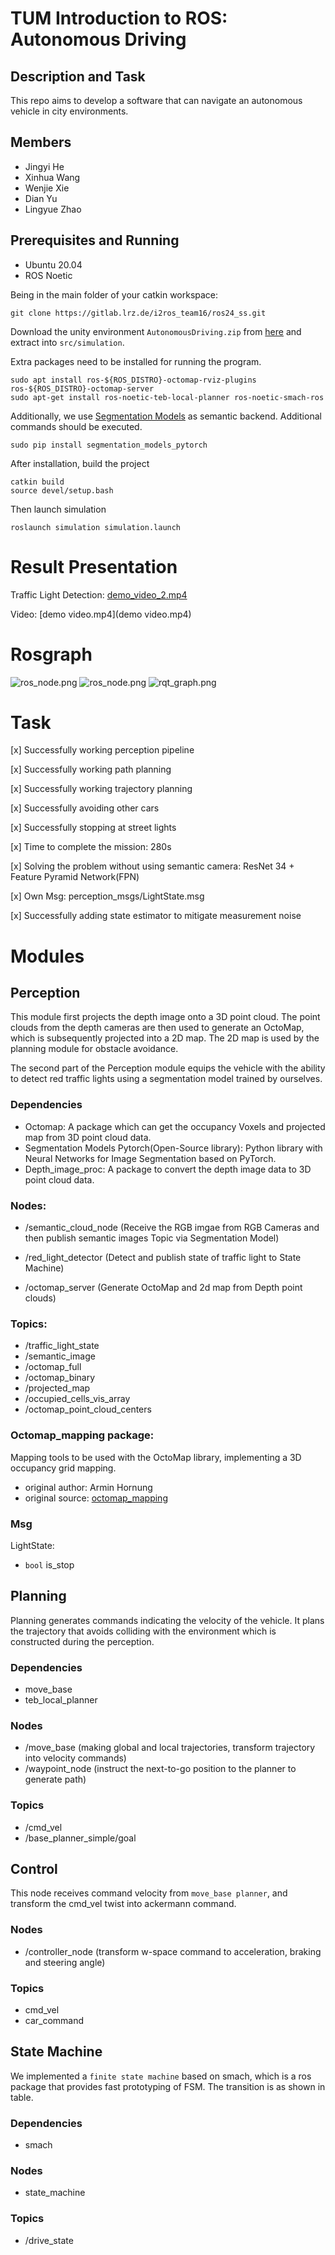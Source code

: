 
# TUM Introduction to ROS: Autonomous Driving

## Description and Task
This repo aims to develop a software that can navigate an autonomous vehicle in city environments. 


## Members
* Jingyi He
* Xinhua Wang
* Wenjie Xie
* Dian Yu
* Lingyue Zhao


## Prerequisites and Running

* Ubuntu 20.04
* ROS Noetic

Being in the main folder of your catkin workspace:
```shell
git clone https://gitlab.lrz.de/i2ros_team16/ros24_ss.git
```
Download the unity environment `AutonomousDriving.zip` from [here](https://syncandshare.lrz.de/getlink/fiLvgiTXetubiN1i4PRjuR/) and extract into `src/simulation`.

Extra packages need to be installed for running the program.
```shell
sudo apt install ros-${ROS_DISTRO}-octomap-rviz-plugins ros-${ROS_DISTRO}-octomap-server
sudo apt-get install ros-noetic-teb-local-planner ros-noetic-smach-ros
```

Additionally, we use [Segmentation Models](https://github.com/qubvel-org/segmentation_models.pytorch.git) as semantic backend. Additional commands should be executed.

```shell
sudo pip install segmentation_models_pytorch
```

After installation, build the project
```shell
catkin build
source devel/setup.bash
```
Then launch simulation
```shell
roslaunch simulation simulation.launch
```


### 
# Result Presentation
Traffic Light Detection: [demo_video_2.mp4](demo_video_2.mp4)

Video: [demo video.mp4](demo video.mp4)
# Rosgraph
![ros_node.png](./docs/ros.drawio.png)
![ros_node.png](./docs/node.drawio.png)
![rqt_graph.png](rqt_graph.png)
# Task
[x] Successfully working perception pipeline

[x] Successfully working path planning

[x] Successfully working trajectory planning

[x] Successfully avoiding other cars

[x] Successfully stopping at street lights

[x] Time to complete the mission: 280s

[x] Solving the problem without using semantic camera: ResNet 34 + Feature Pyramid Network(FPN)

[x] Own Msg: perception_msgs/LightState.msg

[x] Successfully adding state estimator to mitigate measurement noise
# Modules
## Perception
This module first projects the depth image onto a 3D point cloud. The point clouds from the depth cameras are then used to generate an OctoMap, which is subsequently projected into a 2D map. The 2D map is used by the planning module for obstacle avoidance.

The second part of the Perception module equips the vehicle with the ability to detect red traffic lights using a segmentation model trained by ourselves.
### Dependencies
- Octomap: A package which can get the occupancy Voxels and projected map from 3D point cloud data.
- Segmentation Models Pytorch(Open-Source library): Python library with Neural Networks for Image Segmentation based on PyTorch.
- Depth_image_proc: A package to convert the depth image data to 3D point cloud data.
### Nodes:
  - /semantic_cloud_node
  (Receive the RGB imgae from RGB Cameras and then publish semantic images Topic via Segmentation Model)

  - /red_light_detector
  (Detect and publish state of traffic light to State Machine)
   
  - /octomap_server 
  (Generate OctoMap and 2d map from Depth point clouds)



### Topics:
- /traffic_light_state
- /semantic_image
- /octomap_full
- /octomap_binary
- /projected_map
- /occupied_cells_vis_array
- /octomap_point_cloud_centers


### Octomap_mapping package:
Mapping tools to be used with the OctoMap library, implementing a 3D occupancy grid mapping.
- original author: Armin Hornung
- original source: [octomap_mapping](http://wiki.ros.org/octomap_mapping)

### Msg

LightState: 

- `bool`  is_stop


## Planning
Planning generates commands indicating the velocity of the vehicle. It plans the trajectory that avoids colliding with the environment which is constructed during the perception.

### Dependencies
  - move_base
  - teb_local_planner


### Nodes
  - /move_base (making global and local trajectories, transform trajectory into velocity commands)
  - /waypoint_node (instruct the next-to-go position to the planner to generate path)

### Topics
  - /cmd_vel
  - /base_planner_simple/goal


## Control
This node receives command velocity from `move_base planner`, and transform the cmd_vel twist into ackermann command. 

### Nodes
 - /controller_node (transform w-space command to acceleration, braking and steering angle)
  
### Topics
  - cmd_vel
  - car_command


## State Machine
We implemented a `finite state machine` based on smach, which is a ros package that provides fast prototyping of FSM. The transition is as shown in table.

### Dependencies
  - smach

### Nodes
  - state_machine
  
### Topics
  - /drive_state